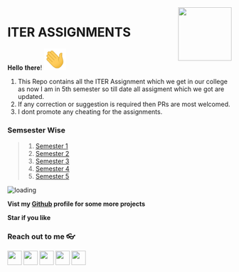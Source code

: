 <img src="https://www.pikpng.com/pngl/b/163-1630185_s-o-a-university-siksha-o-anusandhan-university.png" align="right" width="120" height="120"/>

# ITER ASSIGNMENTS
𝐇𝐞𝐥𝐥𝐨 𝐭𝐡𝐞𝐫𝐞! <img src="https://raw.githubusercontent.com/ABSphreak/ABSphreak/master/gifs/Hi.gif" width="50px">
<ol>
  <li>This Repo contains all the ITER Assignment which we get in our college as now I am in 5th semester so till date all assigment which we got are updated.</li>
  <li>If any correction or suggestion is required then PRs are most welcomed.</li>
  <li>I dont promote any cheating for the assignments.</li>
</ol>

### Semsester Wise
> 1. [Semester 1](https://github.com/RiturajGupta21/ITER-ASSIGNMENTS/tree/master/Sem-1)
> 2. [Semester 2](https://github.com/RiturajGupta21/ITER-ASSIGNMENTS/tree/master/Sem-2)
> 3. [Semester 3](https://github.com/RiturajGupta21/ITER-ASSIGNMENTS/tree/master/Sem-3)
> 4. [Semester 4](https://github.com/RiturajGupta21/ITER-ASSIGNMENTS/tree/master/Sem-4)
> 5. [Semester 5](https://github.com/RiturajGupta21/ITER-ASSIGNMENTS/tree/master/Sem-5)

![loading](https://github.githubassets.com/images/spinners/octocat-spinner-64.gif)

<b>Vist my <a href="https://github.com/riturajgupta21">Github</a> profile for some more projects</b>

<b>Star if you like</b>

### Reach out to me 👓
<a href="https://www.linkedin.com/in/rituraj-gupta/"><img src="https://i.ibb.co/Kx2GSrT/linkedin.png" width="32px" height="32px"></a>
<a href="https://github.com/riturajgupta21"><img src="https://cdn.iconscout.com/icon/free/png-256/github-108-438008.png" width="32px" height="32px"></a>
<a href="https://twitter.com/guptarituraj21"><img src="https://i.ibb.co/kmgQVyW/twitter.png" width="32px" height="32px"></a>
<a href="https://www.instagram.com/_rituraj10_/"><img src="https://png.pngtree.com/png-clipart/20180626/ourmid/pngtree-instagram-icon-instagram-logo-png-image_3584853.png" width="32px" height="32px"></a> 
<a href="https://www.facebook.com/rituraj2110"><img src="https://i.ibb.co/zmYNW4p/facebook.png" width="32px" height="32px"></a>
